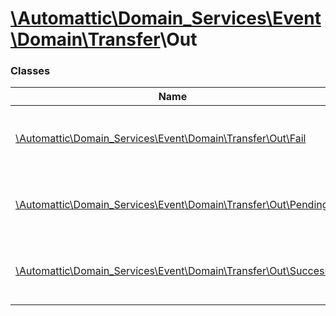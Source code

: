 # [\Automattic](../namespaces/automattic.md)[\Domain_Services](../namespaces/automattic-domain-services.md)[\Event](../namespaces/automattic-domain-services-event.md)[\Domain](../namespaces/automattic-domain-services-event-domain.md)[\Transfer](../namespaces/automattic-domain-services-event-domain-transfer.md)\Out

### Classes

| Name | Summary |
|------|---------|
| [\Automattic\Domain_Services\Event\Domain\Transfer\Out\Fail](../classes/Automattic-Domain-Services-Event-Domain-Transfer-Out-Fail.md) | Outbound domain transfer failure event |
| [\Automattic\Domain_Services\Event\Domain\Transfer\Out\Pending](../classes/Automattic-Domain-Services-Event-Domain-Transfer-Out-Pending.md) | Outbound domain transfer start event |
| [\Automattic\Domain_Services\Event\Domain\Transfer\Out\Success](../classes/Automattic-Domain-Services-Event-Domain-Transfer-Out-Success.md) | Outbound domain transfer success event |
